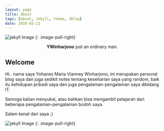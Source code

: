 ```yaml
---
layout: page
title: About
tags: [about, Jekyll, theme, JBlog]
date: 2016-03-21
---
```


![jekyll Image](https://ywinharjono.archietechs.com/assets/img/profile.png)
{: .image-pull-right}

<center><b>YWinharjono</b> just an ordinary man.</center>

## Welcome

Hi.. nama saya Yohanes Maria Vianney Winharjono, ini merupakan personal blog saya dan juga sedikit notes tentang keseharian saya yang random, baik itu kehidupan pribadi saya dan juga pengalaman-pengalaman saya dibidang IT.

Semoga kalian menyukai, atau bahkan bisa mengambil pelajaran dari beberapa pengalaman-pengalaman bodoh saya.

Salam kenal dari saya ;)

![jekyll Image](https://github.com/ywinharjono/ywinharjono.github.io/blob/master/assets/img/profile.png)
{: .image-pull-right}


